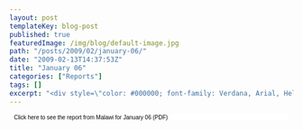 ```yaml
---
layout: post
templateKey: blog-post
published: true
featuredImage: /img/blog/default-image.jpg
path: "/posts/2009/02/january-06/"
date: "2009-02-13T14:37:53Z"
title: "January 06"
categories: ["Reports"]
tags: []
excerpt: "<div style=\"color: #000000; font-family: Verdana, Arial, Helvetica, sans-serif; font-size: 10px; b..."
---
```


<div style="color: #000000; font-family: Verdana, Arial, Helvetica, sans-serif; font-size: 10px; background-image: initial; background-repeat: initial; background-attachment: initial; -webkit-background-clip: initial; -webkit-background-origin: initial; background-color: #ffffff; background-position: initial initial; margin: 8px;">

Click here to see the report from Malawi for January 06 (PDF)

</div>